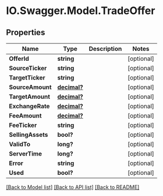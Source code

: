 # IO.Swagger.Model.TradeOffer
## Properties

Name | Type | Description | Notes
------------ | ------------- | ------------- | -------------
**OfferId** | **string** |  | [optional] 
**SourceTicker** | **string** |  | [optional] 
**TargetTicker** | **string** |  | [optional] 
**SourceAmount** | [**decimal?**](BigDecimal.md) |  | [optional] 
**TargetAmount** | [**decimal?**](BigDecimal.md) |  | [optional] 
**ExchangeRate** | [**decimal?**](BigDecimal.md) |  | [optional] 
**FeeAmount** | [**decimal?**](BigDecimal.md) |  | [optional] 
**FeeTicker** | **string** |  | [optional] 
**SellingAssets** | **bool?** |  | [optional] 
**ValidTo** | **long?** |  | [optional] 
**ServerTime** | **long?** |  | [optional] 
**Error** | **string** |  | [optional] 
**Used** | **bool?** |  | [optional] 

[[Back to Model list]](../README.md#documentation-for-models) [[Back to API list]](../README.md#documentation-for-api-endpoints) [[Back to README]](../README.md)

